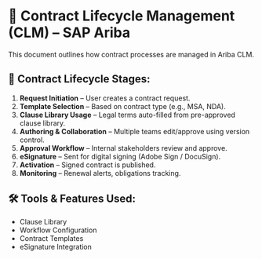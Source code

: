 # 📄 Contract Lifecycle Management (CLM) – SAP Ariba

This document outlines how contract processes are managed in Ariba CLM.

## 🔁 Contract Lifecycle Stages:

1. **Request Initiation** – User creates a contract request.
2. **Template Selection** – Based on contract type (e.g., MSA, NDA).
3. **Clause Library Usage** – Legal terms auto-filled from pre-approved clause library.
4. **Authoring & Collaboration** – Multiple teams edit/approve using version control.
5. **Approval Workflow** – Internal stakeholders review and approve.
6. **eSignature** – Sent for digital signing (Adobe Sign / DocuSign).
7. **Activation** – Signed contract is published.
8. **Monitoring** – Renewal alerts, obligations tracking.

## 🛠️ Tools & Features Used:

- Clause Library
- Workflow Configuration
- Contract Templates
- eSignature Integration
